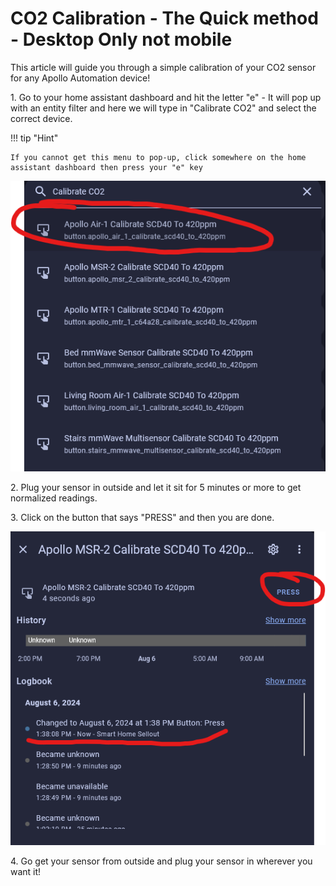 # CO2 Calibration - The Quick method - Desktop Only not mobile

This article will guide you through a simple calibration of your CO2 sensor for any Apollo Automation device!

1\. Go to your home assistant dashboard and hit the letter "e" - It will pop up with an entity filter and here we will type in "Calibrate CO2" and select the correct device.

!!! tip "Hint"

    If you cannot get this menu to pop-up, click somewhere on the home assistant dashboard then press your "e" key

![image.png](../assets/image_2.png)

2\. Plug your sensor in outside and let it sit for 5 minutes or more to get normalized readings.

3\. Click on the button that says "PRESS" and then you are done.

![image.png](../assets/N7Eimage.png)

4\. Go get your sensor from outside and plug your sensor in wherever you want it!